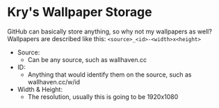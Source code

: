 # Kry's Wallpaper Storage
GitHub can basically store anything, so why not my wallpapers as well?
Wallpapers are described like this: `<source>_<id>-<width>x<height>`  

* Source:
    * Can be any source, such as wallhaven.cc
* ID:
    * Anything that would identify them on the source, such as wallhaven.cc/w/id
* Width & Height:
    * The resolution, usually this is going to be 1920x1080
